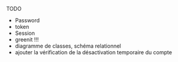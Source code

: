 TODO 
* Password 
* token
* Session 
* greenit !!! 
* diagramme de classes, schéma relationnel
* ajouter la vérification de la désactivation temporaire du compte